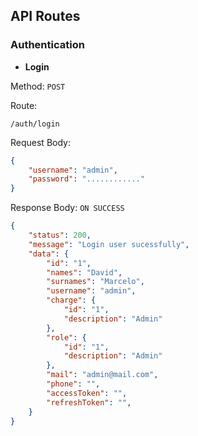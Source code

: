 ## API Routes

### Authentication

* **Login**

Method: `POST`

Route:
```
/auth/login
```

Request Body:
```json
{
    "username": "admin",
    "password": "............"
}
```

Response Body: `ON SUCCESS`
```json
{
    "status": 200,
    "message": "Login user sucessfully",
    "data": {
        "id": "1",
        "names": "David",
        "surnames": "Marcelo",
        "username": "admin",
        "charge": {
            "id": "1",
            "description": "Admin"
        },
        "role": {
            "id": "1",
            "description": "Admin"
        },
        "mail": "admin@mail.com",
        "phone": "",
        "accessToken": "",
        "refreshToken": "",
    }
}
```